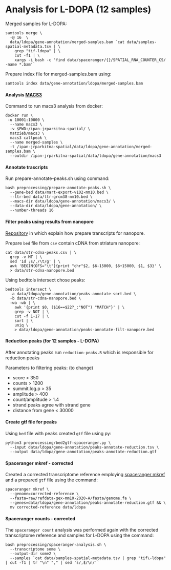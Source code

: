 # Analysis for L-DOPA (12 samples)

Merged samples for L-DOPA:
```
samtools merge \
  -@ 16  \
  data/ldopa/gene-annotation/merged-samples.bam `cat data/samples-spatial-metadata.tsv | \
    grep "tif-ldopa" | \
    cut -f1 | \
    xargs -i bash -c 'find data/spaceranger/{}/SPATIAL_RNA_COUNTER_CS/ -name *.bam'` 
```

Prepare index file for merged-samples.bam using:
```
samtools index data/gene-annotation/ldopa/merged-samples.bam
```

#### Analysis [MACS3](https://github.com/macs3-project/MACS)
Command to run macs3 analysis from docker:
```
docker run \
 -u 10001:10000 \
  --name macs3 \
  -v $PWD:/ipan-jrparkitna-spatial/ \
  matzieb/macs3 \
  macs3 callpeak \
  --name merged-samples \
  -t /ipan-jrparkitna-spatial/data/ldopa/gene-annotation/merged-samples.bam \
  --outdir /ipan-jrparkitna-spatial/data/ldopa/gene-annotation/macs3
```

#### Annotate trascripts
Run prepare-annotate-peaks.sh using command:
```
bash preprocessing/prepare-annotate-peaks.sh \
  --gene-bed data/mart-export-v102-mm10.bed \
  --ltr-bed data/ltr-grcm38-mm10.bed \
  --macs-dir data/ldopa/gene-annotation/macs3/ \
  --data-dir data/ldopa/gene-annotation/ \
  --number-threads 16
```

#### Filter peaks using results from nanopore
[Repository](https://github.com/ippas/ifpan-janrod-nanopore) in which explain how prepare transcripts for nanopore.

Prepare `bed` file from `csv` contain cDNA from striatum nanopore:
```
cat data/str-cdna-peaks.csv | \
  grep -v MT | \
  sed '1d ;s/,/\t/g' | \
  awk 'BEGIN{OFS="\t"}{print "chr"$2, $6-15000, $6+15000, $1, $3}' \
  > data/str-cdna-nanopore.bed
```

Using bedttols intersect chose peaks:
```
bedtools intersect \
  -a data/ldopa/gene-annotation/peaks-annotate-sort.bed \
  -b data/str-cdna-nanopore.bed \
  -wa -wb | \
    awk '{print $0, ($16==$22?_:"NOT") "MATCH"}' | \
    grep -v NOT | \
    cut -f 1-17 | \
    sort | \
    uniq \
    > data/ldopa/gene-annotation/peaks-annotate-filt-nanopore.bed
```


#### Reduction peaks (for 12 samples - L-DOPA)
After annotating peaks run `reduction-peaks.R` which is responsible for reduction peaks

Parameters to filtering peaks: (to change)
- score > 350
- counts > 1200
- summit.log.p > 35
- amplitude > 400
- count/amplitude > 1.4
- strand peaks agree with strand gene
- distance from gene < 30000

#### Create gtf file for peaks
Using `bed` file with peaks created `gtf` file using py:
```
python3 preprocessing/bed2gtf-spaceranger.py \
  --input data/ldopa/gene-annotation/peaks-annotate-reduction.tsv \
  --output data/ldopa/gene-annotation/peaks-annotate-reduction.gtf
```

#### Spaceranger mkref - corrected
Created a corrected transcriptome reference employing [spaceranger mkref](https://support.10xgenomics.com/spatial-gene-expression/software/pipelines/latest/advanced/references) and a prepared `gtf` file using the command:
```
spaceranger mkref \
  --genome=corrected-reference \
  --fasta=raw/refdata-gex-mm10-2020-A/fasta/genome.fa \
  --genes=data/ldopa/gene-annotation/peaks-annotate-reduction.gtf && \
  mv corrected-reference data/ldopa
```


#### Spaceranger counts - corrected
The `spaceranger count` analysis was performed again with the corrected transcriptome reference and samples for L-DOPA using the command:
```
bash preprocessing/spaceranger-analysis.sh \
  --transcriptome some \
  --output-dir some2 \
  --samples `cat data/samples-spatial-metadata.tsv | grep "tif\-ldopa" | cut -f1 | tr "\n" "," | sed 's/,$/\n/'`

